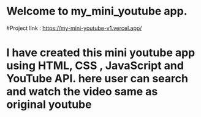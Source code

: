 # Welcome to my_mini_youtube app.
#Project link : https://my-mini-youtube-v1.vercel.app/
# I have created this mini youtube app using HTML, CSS , JavaScript and YouTube API. here user can search and watch the video same as original youtube
